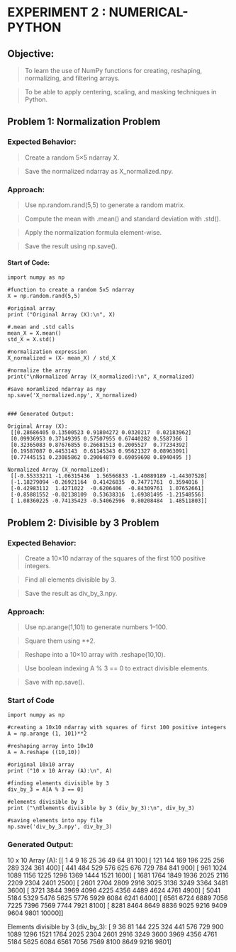 # EXPERIMENT 2 : NUMERICAL-PYTHON

## Objective:

> To learn the use of NumPy functions for creating, reshaping, normalizing, and filtering arrays.

> To be able to apply centering, scaling, and masking techniques in Python.

## Problem 1: Normalization Problem

### Expected Behavior:

> Create a random 5×5 ndarray X.

> Save the normalized ndarray as X_normalized.npy.

### Approach:

> Use np.random.rand(5,5) to generate a random matrix.

> Compute the mean with .mean() and standard deviation with .std().

> Apply the normalization formula element-wise.

> Save the result using np.save().

#### Start of Code:

```
import numpy as np

#function to create a random 5x5 ndarray
X = np.random.rand(5,5)

#original array
print ("Original Array (X):\n", X)

#.mean and .std calls
mean_X = X.mean()
std_X = X.std()

#normalization expression
X_normalized = (X- mean_X) / std_X

#normalize the array
print("\nNormalized Array (X_normalized):\n", X_normalized)

#save noramlized ndarray as npy
np.save('X_normalized.npy', X_normalized)


### Generated Output:

Original Array (X):
 [[0.28686405 0.13500523 0.91804272 0.0320217  0.02183962]
 [0.09936953 0.37149395 0.57507955 0.67440282 0.5587366 ]
 [0.32365083 0.87676855 0.26681513 0.2005527  0.77234392]
 [0.19587087 0.4453143  0.61145343 0.95621327 0.08963091]
 [0.77445151 0.23085862 0.29064879 0.69059698 0.8940495 ]]

Normalized Array (X_normalized):
 [[-0.55333211 -1.06315436  1.56566833 -1.40889189 -1.44307528]
 [-1.18279094 -0.26921164  0.41426835  0.74771761  0.3594016 ]
 [-0.42983112  1.4271022  -0.6206406  -0.84309761  1.07652661]
 [-0.85881552 -0.02138109  0.53638316  1.69381495 -1.21548556]
 [ 1.08360225 -0.74135423 -0.54062596  0.80208484  1.48511803]]

```

## Problem 2: Divisible by 3 Problem

### Expected Behavior:

> Create a 10×10 ndarray of the squares of the first 100 positive integers.

> Find all elements divisible by 3.

> Save the result as div_by_3.npy.

### Approach:

> Use np.arange(1,101) to generate numbers 1–100.

> Square them using **2.

> Reshape into a 10×10 array with .reshape(10,10).

> Use boolean indexing A % 3 == 0 to extract divisible elements.

> Save with np.save().

### Start of Code

```
import numpy as np

#creating a 10x10 ndarray with squares of first 100 positive integers
A = np.arange (1, 101)**2

#reshaping array into 10x10
A = A.reshape ((10,10))

#original 10x10 array
print ("10 x 10 Array (A):\n", A)

#finding elements divisible by 3
div_by_3 = A[A % 3 == 0]

#elements divisible by 3
print ("\nElements divisible by 3 (div_by_3):\n", div_by_3)

#saving elements into npy file
np.save('div_by_3.npy', div_by_3)

```

### Generated Output: 

10 x 10 Array (A):
 [[    1     4     9    16    25    36    49    64    81   100]
 [  121   144   169   196   225   256   289   324   361   400]
 [  441   484   529   576   625   676   729   784   841   900]
 [  961  1024  1089  1156  1225  1296  1369  1444  1521  1600]
 [ 1681  1764  1849  1936  2025  2116  2209  2304  2401  2500]
 [ 2601  2704  2809  2916  3025  3136  3249  3364  3481  3600]
 [ 3721  3844  3969  4096  4225  4356  4489  4624  4761  4900]
 [ 5041  5184  5329  5476  5625  5776  5929  6084  6241  6400]
 [ 6561  6724  6889  7056  7225  7396  7569  7744  7921  8100]
 [ 8281  8464  8649  8836  9025  9216  9409  9604  9801 10000]]

Elements divisible by 3 (div_by_3):
 [   9   36   81  144  225  324  441  576  729  900 1089 1296 1521 1764
 2025 2304 2601 2916 3249 3600 3969 4356 4761 5184 5625 6084 6561 7056
 7569 8100 8649 9216 9801]

